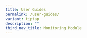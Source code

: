 ```yaml
---
title: User Guides
permalink: /user-guides/
variant: tiptap
description: ""
third_nav_title: Monitoring Module
---
```

<p></p>